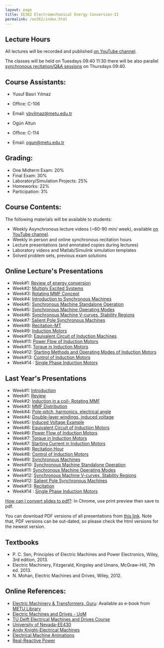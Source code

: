 ```yaml
---
layout: page
title: EE362 Electromechanical Energy Conversion-II
permalink: /ee362/index.html
---
```


## Lecture Hours

All lectures will be recorded and published [on YouTube channel](https://www.youtube.com/playlist?list=PLCo39oJ_0NZ6p_x84g0-aziUpNtYWQhpd).

The classes will be held on Tuesdays 09:40 11:30 there will be also parallel [synchronous recitation/Q&A sessions](https://zoom.us/j/5350386993?pwd=ZUpobGtoN0xzYVBZQ1ZsU01lV1Fvdz09) on Thursdays 09:40. 

## Course Assistants:

- Yusuf Basri Yılmaz
- Office: C-106
- Email: ybyilmaz@metu.edu.tr

- Ogün Altun
- Office: C-114
- Email: ogun@metu.edu.tr

## Grading:

- One Midterm Exam: 20%
- Final Exam: 30%
- Laboratory/Simulation Projects: 25%
- Homeworks: 22%
- Participation: 3%

## Course Contents:

The following materials will be available to students:

- Weekly Asynchronous lecture videos (~60-90 min/ week), available [on YouTube channel](https://www.youtube.com/channel/UCkBWz-xDRrpYb7-jvklqIKA).
- Weekly in person and online synchronous recitation hours
- Lecture presentations (and annotated copies during lectures)
- Laboratory videos and Matlab/Simulink simulation templates
- Solved problem sets, previous exam solutions

## Online Lecture's Presentations

- Week#1: [Review of energy conversion](/presentations/ee362_energy_conversion_review.html)
- Week#2: [Multiply Excited Systems](/presentations/ee362_multiply_excited.html)
- Week#3: [Rotating MMF Concept](/presentations/ee362_rotating_mmf2.html)
- Week#4: [Introduction to Synchronous Machines](/presentations/ee362_synchronous_motors.html)
- Week#5: [Synchronous Machine Standalone Operation](/presentations/ee362_synchronous_equivalent.html)
- Week#5: [Synchronous Machine Operating Modes](/presentations/ee362_synchronous_parallel_power.html)
- Week#6: [Synchronous Machine V-curves, Stability Regions](/presentations/ee362_synchronous_v_curves.html)
- Week#7: [Salient Pole Synchronous Machines](/presentations/ee362_power_salient.html)
- Week#8: [Recitation-MT](/presentations/ee362_recitation_mt.html)
- Week#9: [Induction Motors](/presentations/ee362_induction_motors.html)
- Week#10: [Equivalent Circuit of Induction Machines](/presentations/ee362_induction_motor_equivalent_circuit.html)
- Week#11: [Power Flow of Induction Motors](/presentations/ee362_induction_motor_power_torque.html)
- Week#11: [Torque in Induction Motors](/presentations/ee362_induction_motor_torque_curve.html)
- Week#12: [Starting Methods and Operating Modes of Induction Motors](/presentations/ee362_induction_motor_starting_current.html)
- Week#13: [Control of Induction Motors](/presentations/ee362_induction_motor_control.html)
- Week#14 : [Single Phase Induction Motors](/presentations/ee362_single_phase_induction.html)


## Last Year's Presentations

- Week#1: [Introduction](/presentations/ee362_intro.html)
- Week#1: [Review](/presentations/ee362_review.html)
- Week#2: [Induction in a coil- Rotating MMF](/presentations/ee362_induction.html)
- Week#3: [MMF Distribution](/presentations/ee362_mmf_distribution.html)
- Week#4: [Pole-pitch, harmonics, electrical angle](/presentations/ee362_winding_factors.html)
- Week#4: [Double-layer windings, induced voltage](/presentations/ee362_double_layer.html)
- Week#5: [Induced Voltage Example](/presentations/ee362_mmf_exercise.html)
- Week#6: [Equivalent Circuit of Induction Motors](/presentations/ee362_induction_motor_equivalent_circuit.html)
- Week#6: [Power Flow of Induction Motors](/presentations/ee362_induction_motor_power_torque.html)
- Week#7: [Torque in Induction Motors](/presentations/ee362_induction_motor_torque_curve.html)
- Week#7: [Starting Current in Induction Motors](/presentations/ee362_induction_motor_starting_current.html)
- Week#8: [Recitation Hour](/presentations/ee362_recitation.html)
- Week#8: [Control of Induction Motors](/presentations/ee362_induction_motor_control.html)
- Week#9: [Synchronous Machines](/presentations/ee362_synchronous_motors.html)
- Week#10: [Synchronous Machine Standalone Operation](/presentations/ee362_synchronous_equivalent.html)
- Week#11: [Synchronous Machine Operating Modes](/presentations/ee362_synchronous_parallel_power.html)
- Week#12: [Synchronous Machine V-curves, Stability Regions](/presentations/ee362_synchronous_v_curves.html)
- Week#12: [Salient Pole Synchronous Machines](/presentations/ee362_power_salient.html)
- Week#13: [Recitation](/presentations/ee362_recitation2.html)
- Week#14 : [Single Phase Induction Motors](/presentations/ee362_single_phase_induction.html)


<!---

- Week#13: [Synchronous Machine Exercises](/presentations/ee362_synch_problems.html)

-->

[How can I convert slides to pdf?](https://github.com/gnab/remark/issues/50): In Chrome, use print preview then save to pdf.

You can download PDF versions of all presentations from [this link](https://www.dropbox.com/s/bf12o06nkfrzy6p/ee362_presentations.zip?dl=1). Note that, PDF versions can be out-dated, so please check the html versions for the newest version.


## Textbooks

- P. C. Sen, Principles of Electric Machines and Power Electronics, Wiley, 3rd edition, 2013.
- Electric Machinery, Fitzgerald, Kingsley and Umans, McGraw-Hill, 7th ed. 2013.
- N. Mohan, Electric Machines and Drives, Wiley, 2012.



## Online References:
- [Electric Machinery & Transformers, Guru](https://catalog.library.metu.edu.tr/record=b1154898): Available as e-book from [METU Library](https://app.knovel.com/web/view/khtml/show.v/rcid:kpEMTE0002/cid:kt007QSCMQ/viewerType:khtml//root_slug:electric-machinery-transformers/url_slug:review-electric-circuit?b-toc-cid=kpEMTE0002&b-toc-root-slug=electric-machinery-transformers&b-toc-title=Electric%20Machinery%20and%20Transformers%20%283rd%20Edition%29&b-toc-url-slug=review-electric-circuit&kpromoter=Summon&view=collapsed&zoom=1&page=1)
- [Electric Machines and Drives - UoM](https://cusp.umn.edu/electric-machines-drives/electric-machines-drives)
- [TU Delft Electrical Machines and Drives Course](https://ocw.tudelft.nl/courses/electrical-machines-and-drives/)
- [University of Nevada-EE430](http://www.egr.unlv.edu/~eebag/teaching.html)
- [Andy Knight-Electrical Machines](http://people.ucalgary.ca/~aknigh/electrical_machines/fundamentals/f_ac.html)
- [Electrical Machine Animations](http://www.ece.umn.edu/users/riaz/animations/listanimations.html)
- [Real-Reactive Power](https://docs.google.com/spreadsheets/d/1UWq0nwKNa3m12aX-A91ea0HT4p0vRpfnZPuwFDwHvIQ/edit?usp=sharing)
